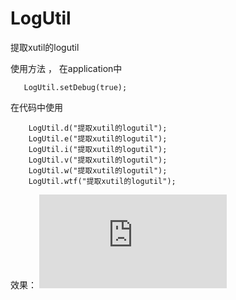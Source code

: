# LogUtil
提取xutil的logutil

使用方法  ， 在application中

       LogUtil.setDebug(true);
在代码中使用

	    LogUtil.d("提取xutil的logutil");
        LogUtil.e("提取xutil的logutil");
        LogUtil.i("提取xutil的logutil");
        LogUtil.v("提取xutil的logutil");
        LogUtil.w("提取xutil的logutil");
        LogUtil.wtf("提取xutil的logutil");

效果：
 ![enter image description here](http://dl40.yunpan.360.cn/intf.php?method=Download.downloadFile&qid=183527346&fname=/other/QQ%E5%9B%BE%E7%89%8720160627152012.png&fhash=871cea5833d82a555a5c85c870d6a3869067eb99&dt=40_40.e8ad58ce24e70da0dc1247585800fc54&v=1.0.1&rtick=14670121317375&open_app_id=0&devtype=web&sign=1f9e12cc31b7900f184d479edd53620d&)
